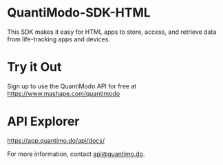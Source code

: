 # QuantiModo-SDK-HTML
This SDK makes it easy for HTML apps to store, access, and retrieve data from life-tracking apps and devices.

# Try it Out
Sign up to use the QuantiModo API for free at https://www.mashape.com/quantimodo

# API Explorer
https://app.quantimo.do/api/docs/

For more information, contact api@quantimo.do.
